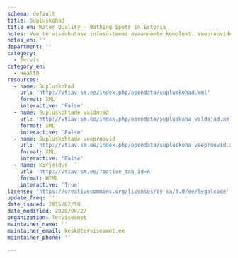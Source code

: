 ```yaml
---
schema: default
title: Supluskohad
title_en: Water Quality - Bathing Spots in Estonia
notes: Vee terviseohutuse infosüsteemi avaandmete komplekt. Veeproovide puhul esitatakse ainult avalikustamisele kuuluvad veeproovid. Veevärkide puhul esitatakse ainult järelevalve aluste veevärkide veeproovid. Veeallikate puhul esitatakse ainult kasutuses olevate veeallikate veeproovid.
notes_en: ''
department: ''
category:
  - Tervis
category_en:
  - Health
resources:
  - name: Supluskohad
    url: 'http://vtiav.sm.ee/index.php/opendata/supluskohad.xml'
    format: XML
    interactive: 'False'
  - name: Supluskohtade valdajad
    url: 'http://vtiav.sm.ee/index.php/opendata/supluskoha_valdajad.xml'
    format: XML
    interactive: 'False'
  - name: Supluskohtade veeproovid
    url: 'http://vtiav.sm.ee/index.php/opendata/supluskoha_veeproovid.xml'
    format: XML
    interactive: 'False'
  - name: Kirjeldus
    url: 'http://vtiav.sm.ee/?active_tab_id=A'
    format: HTML
    interactive: 'True'
license: 'https://creativecommons.org/licenses/by-sa/3.0/ee/legalcode'
update_freq: ''
date_issued: 2015/02/18
date_modified: 2020/08/27
organization: Terviseamet
maintainer_name: ''
maintainer_email: kesk@terviseamet.ee
maintainer_phone: ''

---
```

